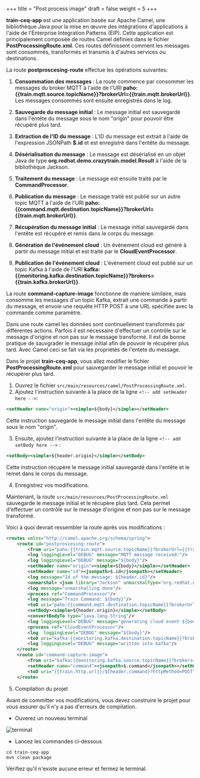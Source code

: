 +++
title = "Post process image"
draft = false
weight = 5
+++

**train-ceq-app** est une application basée sur Apache Camel, une bibliothèque Java pour la mise en œuvre des intégrations d'applications à l'aide de l'Enterprise Integration Patterns (EIP). 
Cette application est principalement composée de routes Camel définies dans le fichier **PostProcessingRoute.xml**. Ces routes définissent comment les messages sont consommés, transformés et transmis à d'autres services ou destinations.

La route **postproscesing-route** effectue les opérations suivantes:

1. **Consommation des messages** : La route commence par consommer les messages du broker MQTT à l'aide de l'URI **paho:{{train.mqtt.source.topicName}}?brokerUrl={{train.mqtt.brokerUrl}}**. Les messages consommés sont ensuite enregistrés dans le log.

2. **Sauvegarde du message initial** : Le message initial est sauvegardé dans l'entête du message sous le nom "origin" pour pouvoir être récupéré plus tard.

3. **Extraction de l'ID du message** : L'ID du message est extrait à l'aide de l'expression JSONPath **$.id** et est enregistré dans l'entête du message.

4. **Désérialisation du message** : Le message est désérialisé en un objet Java de type **org.redhat.demo.crazytrain.model.Result** à l'aide de la bibliothèque Jackson.

5. **Traitement du message** : Le message est ensuite traité par le **CommandProcessor**.

6. **Publication du message** : Le message traité est publié sur un autre topic MQTT à l'aide de l'URI **paho:{{command.mqtt.destination.topicName}}?brokerUrl={{train.mqtt.brokerUrl}}**.

7. **Récupération du message initial** : Le message initial sauvegardé dans l'entête est récupéré et remis dans le corps du message.

8. **Génération de l'événement cloud** : Un événement cloud est généré à partir du message initial et est traité par le **CloudEventProcessor**.

9. **Publication de l'événement cloud** : L'événement cloud est publié sur un topic Kafka à l'aide de l'URI **kafka:{{monitoring.kafka.destination.topicName}}?brokers={{train.kafka.brokerUrl}}**.

La route **command-capture-image** fonctionne de manière similaire, mais consomme les messages d'un topic Kafka, extrait une commande à partir du message, et envoie une requête HTTP POST à une URL spécifiée avec la commande comme paramètre.



Dans une route camel les données sont continuellement transformés par différentes actions. Parfois il est nécessaire d'effectuer un contrôle sur le message d'origine et non pas sur le message transformé. Il est de bonne pratique de sauvgrader le message initial afin de pouvoir le récupérer plus tard. Avec Camel ceci se fait via les propriétés de l'entete du message. 


Dans le projet **train-ceq-app**, vous allez modifier le fichier **PostProcessingRoute.xml** pour sauvegarder le message initial et pouvoir le récupérer plus tard.

1. Ouvrez le fichier `src/main/resources/camel/PostProcessingRoute.xml`.
2. Ajoutez l'instruction suivante à la place de la ligne `<!-- add setHeader here -->`:

```xml
<setHeader name="origin"><simple>${body}</simple></setHeader>
```

Cette instruction sauvegarde le message initial dans l'entête du message sous le nom "origin".

3. Ensuite, ajoutez l'instruction suivante à la place de la ligne `<!-- add setBody here -->` :

```xml
<setBody><simple>${header.origin}</simple></setBody>
```

Cette instruction récupère le message initial sauvegardé dans l'entête et le remet dans le corps du message.

4. Enregistrez vos modifications.

Maintenant, la route `src/main/resources/PostProcessingRoute.xml` sauvegarde le message initial et le récupère plus tard. Cela permet d'effectuer un contrôle sur le message d'origine et non pas sur le message transformé.

Voici à quoi devrait ressembler la route après vos modifications :

```xml
<routes xmlns="http://camel.apache.org/schema/spring">
    <route id="postproscesing-route">  
        <from uri="paho:{{train.mqtt.source.topicName}}?brokerUrl={{train.mqtt.brokerUrl}}"/>     
        <log loggingLevel="DEBUG" message="MQTT message received:"/>
        <log loggingLevel="DEBUG" message="${body}"/>
        <setHeader name="origin"><simple>${body}</simple></setHeader>
        <setHeader name="id"><jsonpath>$.id</jsonpath></setHeader>
        <log message="Id of the message: ${header.id}"/>
        <unmarshal> <json library="Jackson" unmarshalType="org.redhat.demo.crazytrain.model.Result"/></unmarshal>
        <log message="unmarshalling done"/>
        <process ref="CommandProcessor"/>
        <log message="Train Command: ${body}"/>
        <toD uri="paho:{{command.mqtt.destination.topicName}}?brokerUrl={{train.mqtt.brokerUrl}}"/>
        <setBody><simple>${header.origin}</simple></setBody>
        <convertBodyTo type="java.lang.String"/>
        <log loggingLevel="DEBUG" message="generating cloud event ${body}"/>
        <process ref="CloudEventProcessor"/>
        <log  loggingLevel="DEBUG" message="${body}"/>
        <toD uri="kafka:{{monitoring.kafka.destination.topicName}}?brokers={{train.kafka.brokerUrl}}"/>
        <log loggingLevel="DEBUG" message="written into kafka"/>
    </route>
    <route id="command-capture-image">
        <from uri="kafka:{{monitoring.kafka.source.topicName}}?brokers={{train.kafka.brokerUrl}}"/>
        <setHeader name="command"><jsonpath>$.command</jsonpath></setHeader>
        <toD uri="{{train.http.url}}/${header.command}?httpMethod=POST" />
    </route>
```

5. Compilation du projet

Avant de committer vos modifications, vous devez construire le projet  pour vous assurer qu'il n'y a pas d'erreurs de compilation.

- Ouverez un nouveau terminal

![terminal](/images/dev-section/new-terminal-bash.png)

- Lancez les commandes ci-dessous 

```
cd train-ceq-app
mvn clean package
```

Vérifiez qu'il n'existe aucune erreur et fermez le terminal.
